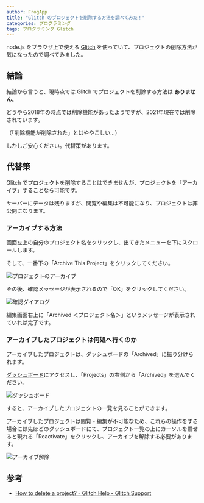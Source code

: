 ```yaml
---
author: FrogApp
title: "Glitch のプロジェクトを削除する方法を調べてみた！"
categories: プログラミング
tags: プログラミング Glitch
---
```


node.js をブラウザ上で使える <a href="https://glitch.com/" target="_blank" rel="noopener noreferrer">Glitch</a> を使っていて、プロジェクトの削除方法が気になったので調べてみました。

## 結論

結論から言うと、現時点では Glitch でプロジェクトを削除する方法は **ありません**。

どうやら2018年の時点では削除機能があったようですが、2021年現在では削除されています。

（「削除機能が削除された」とはややこしい...）

しかしご安心ください。代替策があります。

## 代替策

Glitch でプロジェクトを削除することはできませんが、プロジェクトを「アーカイブ」することなら可能です。

サーバーにデータは残りますが、閲覧や編集は不可能になり、プロジェクトは非公開になります。

### アーカイブする方法

画面左上の自分のプロジェクト名をクリックし、出てきたメニューを下にスクロールします。

そして、一番下の「Archive This Project」をクリックしてください。

![プロジェクトのアーカイブ](https://user-images.githubusercontent.com/75155258/136206952-55697d22-6ab5-4d7a-8f3f-07f547c53780.png)

その後、確認メッセージが表示されるので「OK」をクリックしてください。

![確認ダイアログ](https://user-images.githubusercontent.com/75155258/136206961-99685280-d66c-4ac6-a1e6-943d3b5531ab.png)

編集画面右上に「Archived ＜プロジェクト名＞」というメッセージが表示されていれば完了です。

### アーカイブしたプロジェクトは何処へ行くのか

アーカイブしたプロジェクトは、ダッシュボードの「Archived」に振り分けられます。

<a href="https://glitch.com/dashboard" target="_blank" rel="noopener noreferrer">ダッシュボード</a>にアクセスし、「Projects」の右側から「Archived」を選んでください。

![ダッシュボード](https://user-images.githubusercontent.com/75155258/136206964-2bcf5a3d-63c6-434f-9629-32bd038dac76.png)

すると、アーカイブしたプロジェクトの一覧を見ることができます。

アーカイブしたプロジェクトは閲覧・編集が不可能なため、これらの操作をする場合には先ほどのダッシュボードにて、プロジェクト一覧の上にカーソルを乗せると現れる「Reactivate」をクリックし、アーカイブを解除する必要があります。

![アーカイブ解除](https://user-images.githubusercontent.com/75155258/136207557-7bdb8833-1596-4266-8665-1917700ac4b7.png)

## 参考

- <a href="https://support.glitch.com/t/how-to-delete-a-project/31576" target="_blank" rel="noopener noreferrer">How to delete a project? - Glitch Help - Glitch Support</a>
